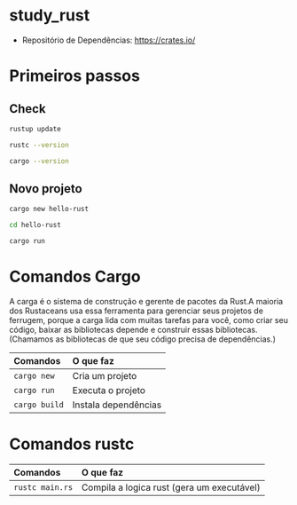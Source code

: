 # study_rust

- Repositório de Dependências: https://crates.io/

# Primeiros passos

## Check
```bash
rustup update

rustc --version

cargo --version
```

## Novo projeto
```bash
cargo new hello-rust

cd hello-rust

cargo run
```
# Comandos Cargo
A carga é o sistema de construção e gerente de pacotes da Rust.A maioria dos Rustaceans usa essa ferramenta para gerenciar seus projetos de ferrugem, porque a carga lida com muitas tarefas para você, como criar seu código, baixar as bibliotecas depende e construir essas bibliotecas.(Chamamos as bibliotecas de que seu código precisa de dependências.)

|Comandos|O que faz|
|:--|:--|
|`cargo new`|Cria um projeto|
|`cargo run`|Executa o projeto
|`cargo build`|Instala dependências

# Comandos rustc
|Comandos|O que faz|
|:--|:--|
|`rustc main.rs`|Compila a logica rust (gera um executável)